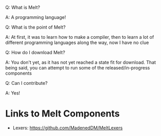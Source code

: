 Q: What is Melt?

A: A programming language!


Q: What is the point of Melt?

A: At first, it was to learn how to make a compiler, then to learn a lot of different programming languages along the way, now I have no clue


Q: How do I download Melt?

A: You don't yet, as it has not yet reached a state fit for download. That being said, you can attempt to run some of the released/in-progress components


Q: Can I contribute?

A: Yes!


# Links to Melt Components
* Lexers: https://github.com/MadenedDM/MeltLexers
